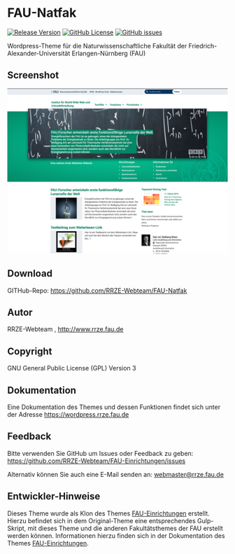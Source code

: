 # FAU-Natfak

[![Release Version](https://img.shields.io/github/v/release/rrze-webteam/FAU-Natfak?label=Release+Version)](https://github.com/rrze-webteam/fau-natfak/releases/) [![GitHub License](https://img.shields.io/github/license/rrze-webteam/fau-natfak?label=Lizenz)](https://github.com/RRZE-Webteam/FAU-Natfak/blob/master/LICENSE) [![GitHub issues](https://img.shields.io/github/issues/rrze-webteam/fau-einrichtungen)](https://github.com/RRZE-Webteam/FAU-Einrichtungen/issues)

Wordpress-Theme für die Naturwissenschaftliche Fakultät der Friedrich-Alexander-Universität Erlangen-Nürnberg (FAU)

## Screenshot

![Beispiel Theme Screenshot](screenshot.png)

## Download 

GITHub-Repo: https://github.com/RRZE-Webteam/FAU-Natfak

## Autor 

RRZE-Webteam , http://www.rrze.fau.de

## Copyright

GNU General Public License (GPL) Version 3

## Dokumentation

Eine Dokumentation des Themes und dessen Funktionen findet sich unter der Adresse
https://wordpress.rrze.fau.de  

## Feedback

Bitte verwenden Sie GitHub um Issues oder Feedback zu geben:
 https://github.com/RRZE-Webteam/FAU-Einrichtungen/issues

Alternativ können Sie auch eine E-Mail senden an: 
 webmaster@rrze.fau.de


## Entwickler-Hinweise

Dieses Theme wurde als Klon des Themes [FAU-Einrichtungen](https://github.com/RRZE-Webteam/FAU-Einrichtungen/) erstellt.
Hierzu befindet sich in dem Original-Theme eine entsprechendes Gulp-Skript, mit dieses Theme und die anderen Fakultätsthemes der FAU erstellt werden können.
Informationen hierzu finden sich in der Dokumentation des Themes [FAU-Einrichtungen](https://github.com/RRZE-Webteam/FAU-Einrichtungen/).


